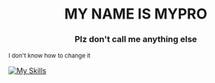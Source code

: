 <h1 align="center">MY NAME IS MYPRO</h1>
<h3 align="center">Plz don't call me anything else</h3>
<sup align="center">I don't know how to change it</sup>

[![My Skills](https://skillicons.dev/icons?i=js,html,css)](https://skillicons.dev)
